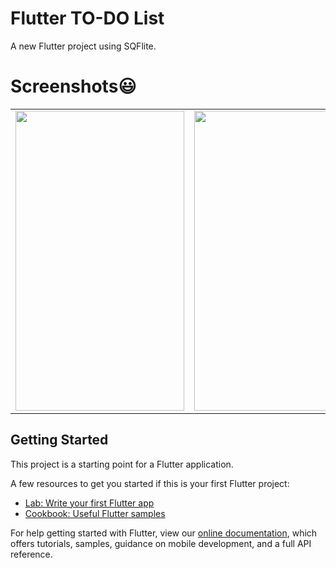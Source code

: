 # Flutter TO-DO List

A new Flutter project using SQFlite.


# Screenshots😃

<table>
<!--   <tr>
    <td>First Screen Page</td>
     <td>Holiday Mention</td>
     <td>Present day in purple and selected day in pink</td>
  </tr> -->
  <tr>
    <td><img src="![Screenshot_1608911335](https://user-images.githubusercontent.com/61377353/103138310-2d8cca00-46f7-11eb-83fb-19c2e13f09a5.png)" width=270 height=480></td>
    <td><img src="![Screenshot_1608911221](https://user-images.githubusercontent.com/61377353/103138315-367d9b80-46f7-11eb-9942-fb2597100b7d.png)" width=270 height=480></td>
    <td><img src="![Screenshot_1608911225](https://user-images.githubusercontent.com/61377353/103138317-3e3d4000-46f7-11eb-9d71-9a6abad38103.png)" width=270 height=480></td>
    <td><img src="![Screenshot_1608911402](https://user-images.githubusercontent.com/61377353/103138318-44cbb780-46f7-11eb-8dd9-ea9b0d608102.png)" width=270 height=480></td>
    
  </tr>
 </table>









## Getting Started

This project is a starting point for a Flutter application.

A few resources to get you started if this is your first Flutter project:

- [Lab: Write your first Flutter app](https://flutter.dev/docs/get-started/codelab)
- [Cookbook: Useful Flutter samples](https://flutter.dev/docs/cookbook)

For help getting started with Flutter, view our
[online documentation](https://flutter.dev/docs), which offers tutorials,
samples, guidance on mobile development, and a full API reference.
